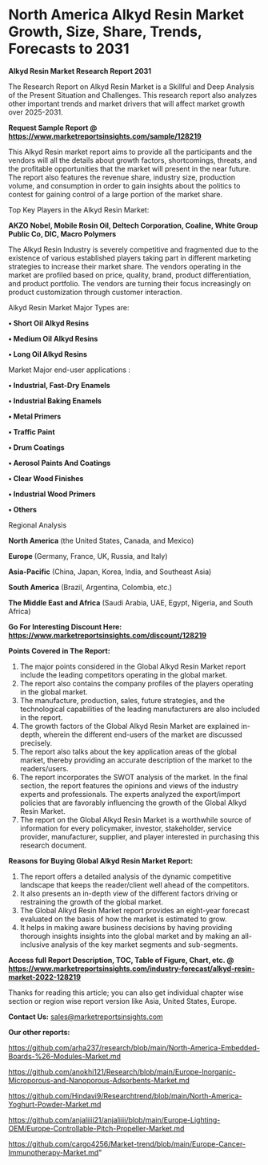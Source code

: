 # North America Alkyd Resin Market Growth, Size, Share, Trends, Forecasts to 2031

<strong>Alkyd Resin Market Research Report 2031</strong>

The Research Report on Alkyd Resin Market is a Skillful and Deep Analysis of the Present Situation and Challenges. This research report also analyzes other important trends and market drivers that will affect market growth over 2025-2031.

<strong>Request Sample Report @ <a href=https://www.marketreportsinsights.com/sample/128219>https://www.marketreportsinsights.com/sample/128219</a></strong>

This Alkyd Resin market report aims to provide all the participants and the vendors will all the details about growth factors, shortcomings, threats, and the profitable opportunities that the market will present in the near future. The report also features the revenue share, industry size, production volume, and consumption in order to gain insights about the politics to contest for gaining control of a large portion of the market share.

Top Key Players in the Alkyd Resin Market:

<strong>AKZO Nobel, Mobile Rosin Oil, Deltech Corporation, Coaline, White Group Public Co, DIC, Macro Polymers</strong>

The Alkyd Resin Industry is severely competitive and fragmented due to the existence of various established players taking part in different marketing strategies to increase their market share. The vendors operating in the market are profiled based on price, quality, brand, product differentiation, and product portfolio. The vendors are turning their focus increasingly on product customization through customer interaction.

Alkyd Resin Market Major Types are:

<strong>• Short Oil Alkyd Resins

• Medium Oil Alkyd Resins

• Long Oil Alkyd Resins</strong>

Market Major end-user applications :

<strong>• Industrial, Fast-Dry Enamels

• Industrial Baking Enamels

• Metal Primers

• Traffic Paint

• Drum Coatings

• Aerosol Paints And Coatings

• Clear Wood Finishes

• Industrial Wood Primers

• Others</strong>

Regional Analysis

</u><strong><b>North America</b></strong> (the United States, Canada, and Mexico)

<strong><b>Europe </b></strong>(Germany, France, UK, Russia, and Italy)

<strong><b>Asia-Pacific</b></strong> (China, Japan, Korea, India, and Southeast Asia)

<strong><b>South America</b></strong> (Brazil, Argentina, Colombia, etc.)

<strong><b>The Middle East and Africa</b></strong> (Saudi Arabia, UAE, Egypt, Nigeria, and South Africa)

<strong>Go For Interesting Discount Here: <a href=https://www.marketreportsinsights.com/discount/128219>https://www.marketreportsinsights.com/discount/128219</a></strong>

<strong>Points Covered in The Report:</strong>
<ol>
  <li>The major points considered in the Global Alkyd Resin Market report include the leading competitors operating in the global market.</li>
  <li>The report also contains the company profiles of the players operating in the global market.</li>
  <li>The manufacture, production, sales, future strategies, and the technological capabilities of the leading manufacturers are also included in the report.</li>
  <li>The growth factors of the Global Alkyd Resin Market are explained in-depth, wherein the different end-users of the market are discussed precisely.</li>
  <li>The report also talks about the key application areas of the global market, thereby providing an accurate description of the market to the readers/users.</li>
  <li>The report incorporates the SWOT analysis of the market. In the final section, the report features the opinions and views of the industry experts and professionals. The experts analyzed the export/import policies that are favorably influencing the growth of the Global Alkyd Resin Market.</li>
  <li>The report on the Global Alkyd Resin Market is a worthwhile source of information for every policymaker, investor, stakeholder, service provider, manufacturer, supplier, and player interested in purchasing this research document.</li>
</ol>
<strong>Reasons for Buying Global Alkyd Resin Market Report:</strong>

<ol>
  <li>The report offers a detailed analysis of the dynamic competitive landscape that keeps the reader/client well ahead of the competitors.</li>
  <li>It also presents an in-depth view of the different factors driving or restraining the growth of the global market.</li>
  <li>The Global Alkyd Resin Market report provides an eight-year forecast evaluated on the basis of how the market is estimated to grow.</li>
  <li>It helps in making aware business decisions by having providing thorough insights insights into the global market and by making an all-inclusive analysis of the key market segments and sub-segments.</li>
</ol>
<strong>Access full Report Description, TOC, Table of Figure, Chart, etc. @ <a href=https://www.marketreportsinsights.com/industry-forecast/alkyd-resin-market-2022-128219>https://www.marketreportsinsights.com/industry-forecast/alkyd-resin-market-2022-128219</a></strong>


Thanks for reading this article; you can also get individual chapter wise section or region wise report version like Asia, United States, Europe.

<strong>Contact Us:</strong>
sales@marketreportsinsights.com

<strong>Our other reports:</strong>

<a href=https://github.com/arha237/research/blob/main/North-America-Embedded-Boards-%26-Modules-Market.md>https://github.com/arha237/research/blob/main/North-America-Embedded-Boards-%26-Modules-Market.md</a>

<a href=https://github.com/anokhi121/Research/blob/main/Europe-Inorganic-Microporous-and-Nanoporous-Adsorbents-Market.md>https://github.com/anokhi121/Research/blob/main/Europe-Inorganic-Microporous-and-Nanoporous-Adsorbents-Market.md</a>

<a href=https://github.com/Hindavi9/Researchtrend/blob/main/North-America-Yoghurt-Powder-Market.md>https://github.com/Hindavi9/Researchtrend/blob/main/North-America-Yoghurt-Powder-Market.md</a>

<a href=https://github.com/anjaliiii21/anjaliiii/blob/main/Europe-Lighting-OEM/Europe-Controllable-Pitch-Propeller-Market.md>https://github.com/anjaliiii21/anjaliiii/blob/main/Europe-Lighting-OEM/Europe-Controllable-Pitch-Propeller-Market.md</a>

<a href=https://github.com/cargo4256/Market-trend/blob/main/Europe-Cancer-Immunotherapy-Market.md>https://github.com/cargo4256/Market-trend/blob/main/Europe-Cancer-Immunotherapy-Market.md</a>"
